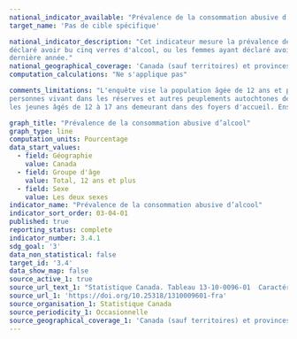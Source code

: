 ```yaml
---
national_indicator_available: "Prévalence de la consommation abusive d’alcool"
target_name: 'Pas de cible spécifique'

national_indicator_description: "Cet indicateur mesure la prévalence de la consommation abusive d’alcool. Par consommation abusive d'alcool, on entend les hommes qui ont 
déclaré avoir bu cinq verres d'alcool, ou les femmes ayant déclaré avoir bu quatre verres d'alcool, en une même occasion, au moins une fois par mois au cours de la 
dernière année."
national_geographical_coverage: 'Canada (sauf territoires) et provinces' 
computation_calculations: "Ne s'applique pas"

comments_limitations: "L'enquête vise la population âgée de 12 ans et plus vivant dans les dix provinces et les trois territoires. Sont exclus du champ de l'enquête les 
personnes vivant dans les réserves et autres peuplements autochtones des provinces, les membres à temps plein des Forces canadiennes, la population vivant en établissement et 
les jeunes âgés de 12 à 17 ans demeurant dans des foyers d'accueil. Ensemble, ces exclusions représentent moins de 3 % de la population canadienne âgée de 12 ans et plus."

graph_title: "Prévalence de la consommation abusive d’alcool"
graph_type: line
computation_units: Pourcentage
data_start_values:
  - field: Géographie
    value: Canada
  - field: Groupe d'âge
    value: Total, 12 ans et plus
  - field: Sexe
    value: Les deux sexes
indicator_name: "Prévalence de la consommation abusive d’alcool"
indicator_sort_order: 03-04-01
published: true
reporting_status: complete
indicator_number: 3.4.1
sdg_goal: '3'
data_non_statistical: false
target_id: '3.4'
data_show_map: false
source_active_1: true
source_url_text_1: "Statistique Canada. Tableau 13-10-0096-01  Caractéristiques de la santé, estimations annuelles"
source_url_1: 'https://doi.org/10.25318/1310009601-fra'
source_organisation_1: Statistique Canada
source_periodicity_1: Occasionnelle
source_geographical_coverage_1: 'Canada (sauf territoires) et provinces'
---
```

